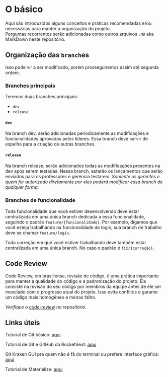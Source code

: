 # O básico

Aqui são introduzidos alguns conceitos e práticas recomendadas e/ou necessárias para manter a organização do projeto.  
Perguntas recorrentes serão adicionadas como outros arquivos `.MD` aka MarkDown neste repositório.

## Organização das `branch`es

Isso pode vir a ser modificado, porém prosseguiremos assim até segunda ordem.

### Branches principais

Teremos duas branches principais:

- `dev`
- `release`

#### `dev`

Na branch dev, serão adicionadas periodicamente as modificações e funcionalidades aprovadas pelos líderes. Essa branch deve servir de espelho para a criação de outras branches.

#### `release`

Na branch release, serão adicionados todas as modificações presentes na dev após serem testadas. Nessa branch, estarão os lançamentos que serão enviados para os professores e gerência testarem. _Somente os gerentes e quem for autorizado diretamente por eles poderá modificar essa branch de qualquer forma_.

### Branches de funcionalidade

Toda funcionalidade que você estiver desenvolvendo deve estar centralizada em uma única branch dedicada a essa funcionalidade, seguindo o padrão `feature/{funcionalidade}`. Por exemplo, digamos que você esteja trabalhando na funcionalidade de login, sua branch de trabalho deve se chamar `feature/login`.

Toda correção em que você estiver trabalhando deve também estar centralizada em uma única branch. No caso o padrão é `fix/{correção}`.

## Code Review

Code Review, em brasiliense, revisão de código, é uma prática importante para manter a qualidade do código e a padronização do projeto. Ela consiste na revisão do seu código por membros da equipe antes de ele ser mesclado com o progresso atual do projeto. Isso evita conflitos e garante um código mais homogêneo e menos falho.

_Verifique o [code-review](code-review/README.md) no repositório._

## Links úteis

Tutorial de Git básico: [aqui](https://rogerdudler.github.io/git-guide/index.pt_BR.html)

Tutorial de Git e GitHub da RocketSeat: [aqui](https://youtu.be/2alg7MQ6_sI)

Git Kraken GUI pra quem não é fã do terminal ou prefere interface gráfica: [aqui](https://www.gitkraken.com/)

Tutorial de Materialize: [aqui](https://www.youtube.com/playlist?list=PLwXQLZ3FdTVGJxKF3ShplF8nMuuxldlEk)
